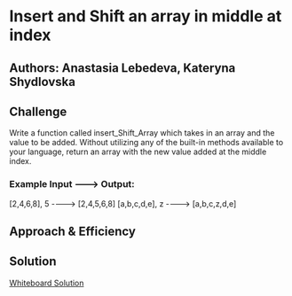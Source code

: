 # Insert and Shift an array in middle at index

## Authors: Anastasia Lebedeva, Kateryna Shydlovska

## Challenge
Write a function called insert_Shift_Array which takes in an array and the value to be added. Without utilizing any of the built-in methods available to your language, return an array with the new value added at the middle index.

### Example Input ---> Output:
[2,4,6,8], 5 ---->  [2,4,5,6,8]
[a,b,c,d,e], z ----> [a,b,c,z,d,e]


## Approach & Efficiency



## Solution
[Whiteboard Solution](https://github.com/nastinsk/python-data-structures-and-algorithms/blob/master/assets/array_shift.jpg)

